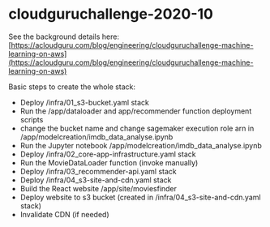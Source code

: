 # cloudguruchallenge-2020-10

See the background details here:
[https://acloudguru.com/blog/engineering/cloudguruchallenge-machine-learning-on-aws](https://acloudguru.com/blog/engineering/cloudguruchallenge-machine-learning-on-aws)

Basic steps to create the whole stack:
* Deploy /infra/01_s3-bucket.yaml stack
* Run the /app/dataloader and app/recommender function deployment scripts
* change the bucket name and change sagemaker execution role arn in /app/modelcreation/imdb_data_analyse.ipynb
* Run the Jupyter notebook /app/modelcreation/imdb_data_analyse.ipynb
* Deploy /infra/02_core-app-infrastructure.yaml stack
* Run the MovieDataLoader function (invoke manually)
* Deploy /infra/03_recommender-api.yaml stack
* Deploy /infra/04_s3-site-and-cdn.yaml stack
* Build the React website /app/site/moviesfinder
* Deploy website to s3 bucket (created in /infra/04_s3-site-and-cdn.yaml stack)
* Invalidate CDN (if needed)